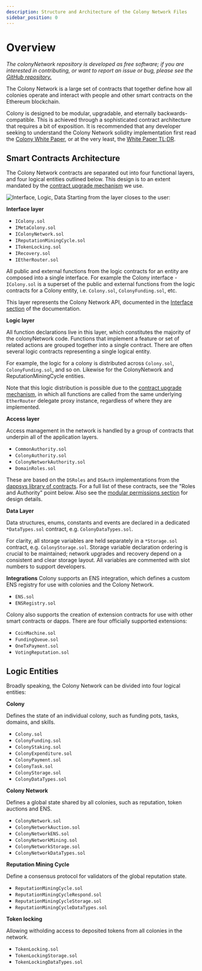 ```yaml
---
description: Structure and Architecture of the Colony Network Files
sidebar_position: 0
---
```


# Overview

_The colonyNetwork repository is developed as free software; if you are interested in contributing, or want to report an issue or bug, please see the_ [_GitHub repository._](https://github.com/JoinColony/colonyNetwork)

The Colony Network is a large set of contracts that together define how all colonies operate and interact with people and other smart contracts on the Ethereum blockchain.

Colony is designed to be modular, upgradable, and eternally backwards-compatible. This is achieved through a sophisticated contract architecture that requires a bit of exposition. It is recommended that any developer seeking to understand the Colony Network solidity implementation first read the [Colony White Paper](https://colony.io/whitepaper.pdf), or at the very least, the [White Paper TL;DR](../tldr/).

## Smart Contracts Architecture

The Colony Network contracts are separated out into four functional layers, and four logical entities outlined below. This design is to an extent mandated by the [contract upgrade mechanism](upgrades.md) we use.

![Interface, Logic, Data](../img/colonyNetwork\_diagram\_r12.png) Starting from the layer closes to the user:

**Interface layer**

* `IColony.sol`
* `IMetaColony.sol`
* `IColonyNetwork.sol`
* `IReputationMiningCycle.sol`
* `ITokenLocking.sol`
* `IRecovery.sol`
* `IEtherRouter.sol`

All public and external functions from the logic contracts for an entity are composed into a single interface. For example the Colony interface - `IColony.sol` is a superset of the public and external functions from the logic contracts for a Colony entity, i.e. `Colony.sol`, `ColonyFunding.sol`, etc.

This layer represents the Colony Network API, documented in the [Interface section](../interfaces) of the documentation.

**Logic layer**

All function declarations live in this layer, which constitutes the majority of the colonyNetwork code. Functions that implement a feature or set of related actions are grouped together into a single contract. There are often several logic contracts representing a single logical entity.

For example, the logic for a colony is distributed across `Colony.sol`, `ColonyFunding.sol`, and so on. Likewise for the ColonyNetwork and ReputationMiningCycle entities.

Note that this logic distribution is possible due to the [contract upgrade mechanism](upgrades.md), in which all functions are called from the same underlying `EtherRouter` delegate proxy instance, regardless of where they are implemented.

**Access layer**

Access management in the network is handled by a group of contracts that underpin all of the application layers.

* `CommonAuthority.sol`
* `ColonyAuthority.sol`
* `ColonyNetworkAuthority.sol`
* `DomainRoles.sol`

These are based on the `DSRoles` and `DSAuth` implementations from the [dappsys library of contracts](https://github.com/dapphub/dappsys-monolithic). For a full list of these contracts, see the "Roles and Authority" point below. Also see the [modular permissions section](../tldr/permissions.md) for design details.

**Data Layer**

Data structures, enums, constants and events are declared in a dedicated `*DataTypes.sol` contract, e.g. `ColonyDataTypes.sol`.

For clarity, all storage variables are held separately in a `*Storage.sol` contract, e.g. `ColonyStorage.sol`. Storage variable declaration ordering is crucial to be maintained; network upgrades and recovery depend on a consistent and clear storage layout. All variables are commented with slot numbers to support developers.

**Integrations** Colony supports an ENS integration, which defines a custom ENS registry for use with colonies and the Colony Network.

* `ENS.sol`
* `ENSRegistry.sol`

Colony also supports the creation of extension contracts for use with other smart contracts or dapps. There are four officially supported extensions:

* `CoinMachine.sol`
* `FundingQueue.sol`
* `OneTxPayment.sol`
* `VotingReputation.sol`

## Logic Entities

Broadly speaking, the Colony Network can be divided into four logical entities:

**Colony**

Defines the state of an individual colony, such as funding pots, tasks, domains, and skills.

* `Colony.sol`
* `ColonyFunding.sol`
* `ColonyStaking.sol`
* `ColonyExpenditure.sol`
* `ColonyPayment.sol`
* `ColonyTask.sol`
* `ColonyStorage.sol`
* `ColonyDataTypes.sol`

**Colony Network**

Defines a global state shared by all colonies, such as reputation, token auctions and ENS.

* `ColonyNetwork.sol`
* `ColonyNetworkAuction.sol`
* `ColonyNetworkENS.sol`
* `ColonyNetworkMining.sol`
* `ColonyNetworkStorage.sol`
* `ColonyNetworkDataTypes.sol`

**Reputation Mining Cycle**

Define a consensus protocol for validators of the global reputation state.

* `ReputationMiningCycle.sol`
* `ReputationMiningCycleRespond.sol`
* `ReputationMiningCycleStorage.sol`
* `ReputationMiningCycleDataTypes.sol`

**Token locking**

Allowing witholding access to deposited tokens from all colonies in the network.

* `TokenLocking.sol`
* `TokenLockingStorage.sol`
* `TokenLockingDataTypes.sol`
